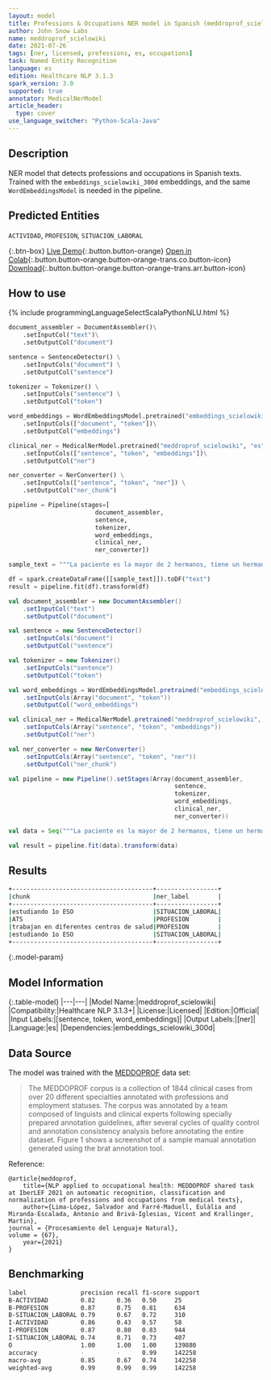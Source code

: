 ```yaml
---
layout: model
title: Professions & Occupations NER model in Spanish (meddroprof_scielowiki)
author: John Snow Labs
name: meddroprof_scielowiki
date: 2021-07-26
tags: [ner, licensed, prefessions, es, occupations]
task: Named Entity Recognition
language: es
edition: Healthcare NLP 3.1.3
spark_version: 3.0
supported: true
annotator: MedicalNerModel
article_header:
  type: cover
use_language_switcher: "Python-Scala-Java"
---
```



## Description


NER model that detects professions and occupations in Spanish texts. Trained with the `embeddings_scielowiki_300d` embeddings, and the same `WordEmbeddingsModel` is needed in the pipeline.


## Predicted Entities


`ACTIVIDAD`, `PROFESION`, `SITUACION_LABORAL`


{:.btn-box}
[Live Demo](https://demo.johnsnowlabs.com/healthcare/NER_PROFESSIONS_ES/){:.button.button-orange}
[Open in Colab](https://colab.research.google.com/github/JohnSnowLabs/spark-nlp-workshop/blob/master/tutorials/streamlit_notebooks/healthcare/NER_PROFESSIONS_ES.ipynb){:.button.button-orange.button-orange-trans.co.button-icon}
[Download](https://s3.amazonaws.com/auxdata.johnsnowlabs.com/clinical/models/meddroprof_scielowiki_es_3.1.3_3.0_1627328955264.zip){:.button.button-orange.button-orange-trans.arr.button-icon}


## How to use






<div class="tabs-box" markdown="1">
{% include programmingLanguageSelectScalaPythonNLU.html %}

```python
document_assembler = DocumentAssembler()\
    .setInputCol("text")\
    .setOutputCol("document")

sentence = SentenceDetector() \
    .setInputCols("document") \
    .setOutputCol("sentence")

tokenizer = Tokenizer() \
    .setInputCols("sentence") \
    .setOutputCol("token")

word_embeddings = WordEmbeddingsModel.pretrained("embeddings_scielowiki_300d", "es", "clinical/models")\
    .setInputCols(["document", "token"])\
    .setOutputCol("embeddings")

clinical_ner = MedicalNerModel.pretrained("meddroprof_scielowiki", "es", "clinical/models")\
    .setInputCols(["sentence", "token", "embeddings"])\
    .setOutputCol("ner")

ner_converter = NerConverter() \
    .setInputCols(["sentence", "token", "ner"]) \
    .setOutputCol("ner_chunk")

pipeline = Pipeline(stages=[
                        document_assembler, 
                        sentence,
                        tokenizer,
                        word_embeddings,
                        clinical_ner,
                        ner_converter])

sample_text = """La paciente es la mayor de 2 hermanos, tiene un hermano de 13 años estudiando 1o ESO. Sus padres son ambos ATS , trabajan en diferentes centros de salud estudiando 1o ESO"""

df = spark.createDataFrame([[sample_text]]).toDF("text")
result = pipeline.fit(df).transform(df)
```
```scala
val document_assembler = new DocumentAssembler()
    .setInputCol("text")
    .setOutputCol("document")

val sentence = new SentenceDetector() 
    .setInputCols("document") 
    .setOutputCol("sentence")

val tokenizer = new Tokenizer() 
    .setInputCols("sentence") 
    .setOutputCol("token")

val word_embeddings = WordEmbeddingsModel.pretrained("embeddings_scielowiki_300d", "es", "clinical/models")
    .setInputCols(Array("document", "token"))
    .setOutputCol("word_embeddings")

val clinical_ner = MedicalNerModel.pretrained("meddroprof_scielowiki", "es", "clinical/models")
    .setInputCols(Array("sentence", "token", "embeddings"))
    .setOutputCol("ner")

val ner_converter = new NerConverter() 
    .setInputCols(Array("sentence", "token", "ner")) 
    .setOutputCol("ner_chunk")

val pipeline = new Pipeline().setStages(Array(document_assembler, 
                                              sentence, 
                                              tokenizer, 
                                              word_embeddings, 
                                              clinical_ner, 
                                              ner_converter))

val data = Seq("""La paciente es la mayor de 2 hermanos, tiene un hermano de 13 años estudiando 1o ESO. Sus padres son ambos ATS , trabajan en diferentes centros de salud estudiando 1o ESO""").toDS.toDF("text")

val result = pipeline.fit(data).transform(data)
```
</div>


## Results


```bash
+---------------------------------------+-----------------+
|chunk                                  |ner_label        |
+---------------------------------------+-----------------+
|estudiando 1o ESO                      |SITUACION_LABORAL|
|ATS                                    |PROFESION        |
|trabajan en diferentes centros de salud|PROFESION        |
|estudiando 1o ESO                      |SITUACION_LABORAL|
+---------------------------------------+-----------------+
```


{:.model-param}
## Model Information


{:.table-model}
|---|---|
|Model Name:|meddroprof_scielowiki|
|Compatibility:|Healthcare NLP 3.1.3+|
|License:|Licensed|
|Edition:|Official|
|Input Labels:|[sentence, token, word_embeddings]|
|Output Labels:|[ner]|
|Language:|es|
|Dependencies:|embeddings_scielowiki_300d|


## Data Source


The model was trained with the [MEDDOPROF](https://temu.bsc.es/meddoprof/data/) data set:


> The MEDDOPROF corpus is a collection of 1844 clinical cases from over 20 different specialties annotated with professions and employment statuses. The corpus was annotated by a team composed of linguists and clinical experts following specially prepared annotation guidelines, after several cycles of quality control and annotation consistency analysis before annotating the entire dataset. Figure 1 shows a screenshot of a sample manual annotation generated using the brat annotation tool.


Reference:


```
@article{meddoprof,
    title={NLP applied to occupational health: MEDDOPROF shared task at IberLEF 2021 on automatic recognition, classification and normalization of professions and occupations from medical texts},
    author={Lima-López, Salvador and Farré-Maduell, Eulàlia and Miranda-Escalada, Antonio and Brivá-Iglesias, Vicent and Krallinger, Martin},
journal = {Procesamiento del Lenguaje Natural},
volume = {67},
    year={2021}
}
```


## Benchmarking


```bash
label               precision recall f1-score support
B-ACTIVIDAD         0.82      0.36   0.50     25     
B-PROFESION         0.87      0.75   0.81     634    
B-SITUACION_LABORAL 0.79      0.67   0.72     310    
I-ACTIVIDAD         0.86      0.43   0.57     58     
I-PROFESION         0.87      0.80   0.83     944    
I-SITUACION_LABORAL 0.74      0.71   0.73     407    
O                   1.00      1.00   1.00     139880 
accuracy            -         -      0.99     142258 
macro-avg           0.85      0.67   0.74     142258 
weighted-avg        0.99      0.99   0.99     142258 
```
<!--stackedit_data:
eyJoaXN0b3J5IjpbLTI4NDIwMTM0NF19
-->